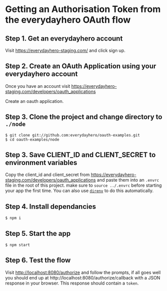 # Getting an Authorisation Token from the everydayhero OAuth flow

## Step 1. Get an everydayhero account

Visit https://everydayhero-staging.com/ and click sign up.

## Step 2. Create an OAuth Application using your everydayhero account

Once you have an account visit https://everydayhero-staging.com/developers/oauth_applications

Create an oauth application.

## Step 3. Clone the project and change directory to `./node`

```
$ git clone git://github.com:everydayhero/oauth-examples.git
$ cd oauth-examples/node
```

## Step 3. Save CLIENT_ID and CLIENT_SECRET to environment variables

Copy the client_id and client_secret from https://everydayhero-staging.com/developers/oauth_applications and paste them into an `.envrc` file in the root of this project. make sure to `source ../.envrc` before starting your app the first time. You can also use [`direnv`](http://direnv.net) to do this automatically.

## Step 4. Install dependancies

```
$ npm i
```

## Step 5. Start the app

```
$ npm start
```

## Step 6. Test the flow

Visit [http://localhost:8080/authorize](http://localhost:8080/authorize) and follow the prompts, if all goes well you should end up at http://localhost:8080/authorize/callback with a JSON response in your browser. This response should contain a `token`.
